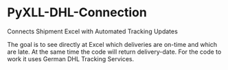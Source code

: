 # PyXLL-DHL-Connection
Connects Shipment Excel with Automated Tracking Updates

The goal is to see directly at Excel which deliveries are on-time and which are late. At the same time the code will return delivery-date. For the code to work it uses German DHL Tracking Services. 
